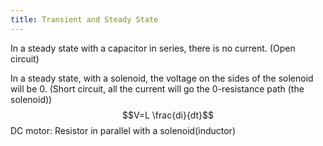 ```yaml
---
title: Transient and Steady State
---
```


In a steady state with a capacitor in series, there is no current. (Open circuit)

In a steady state, with a solenoid, the voltage on the sides of the solenoid will be 0. (Short circuit, all the current will go the 0-resistance path (the solenoid))
$$V=L \frac{di}{dt}$$
DC motor: Resistor in parallel with a solenoid(inductor)